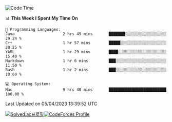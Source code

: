 
<!--START_SECTION:waka-->
![Code Time](http://img.shields.io/badge/Code%20Time-2%2C651%20hrs%208%20mins-blue)

📊 **This Week I Spent My Time On** 

```text
💬 Programming Languages: 
Java                     2 hrs 49 mins       ███████░░░░░░░░░░░░░░░░░░   29.24 % 
C++                      1 hr 57 mins        █████░░░░░░░░░░░░░░░░░░░░   20.25 % 
YAML                     1 hr 29 mins        ████░░░░░░░░░░░░░░░░░░░░░   15.40 % 
Markdown                 1 hr 6 mins         ███░░░░░░░░░░░░░░░░░░░░░░   11.50 % 
Bash                     1 hr 2 mins         ███░░░░░░░░░░░░░░░░░░░░░░   10.69 % 

💻 Operating System: 
Mac                      9 hrs 40 mins       █████████████████████████   100.00 % 
```


 Last Updated on 05/04/2023 13:39:52 UTC
<!--END_SECTION:waka-->
[![Solved.ac프로필](http://mazassumnida.wtf/api/generate_badge?boj=hckim96)](https://solved.ac/hckim96)[![CodeForces Profile](https://cf.leed.at?id=hckim96)](https://codeforces.com/profile/hckim96)
